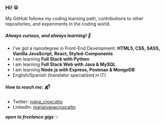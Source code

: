 ### Hi! ☮️ 

My GitHub follows my coding learning path, contributions to other repositories,
and experiments in the coding world.

##### Always curious, and always learning! 🧐

* I've got a nanodegree in Front-End Development:
**HTML5, CSS, SASS, Vanilla JavaScript, React, Styled-Components**
* I am learning **Full Stack with Python**
* I am learning **Full Stack Web with Java & MySQL**
* I am learning **Node.js with Express, Postman & MongoDB**
* English/Spanish (translator specialized in IT)

##### How to reach me: 📬
  * Twitter: [ivana_croxcatto](https://twitter.com/ivana_croxcatto)
  * LinkedIn: [mariaivanacroxcatto](https://www.linkedin.com/in/mariaivanacroxcatto/)

___open to freelance gigs___ ✨
